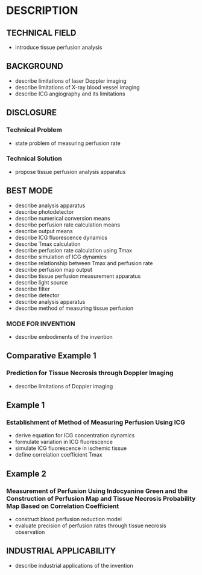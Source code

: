 # DESCRIPTION

## TECHNICAL FIELD

- introduce tissue perfusion analysis

## BACKGROUND

- describe limitations of laser Doppler imaging
- describe limitations of X-ray blood vessel imaging
- describe ICG angiography and its limitations

## DISCLOSURE

### Technical Problem

- state problem of measuring perfusion rate

### Technical Solution

- propose tissue perfusion analysis apparatus

## BEST MODE

- describe analysis apparatus
- describe photodetector
- describe numerical conversion means
- describe perfusion rate calculation means
- describe output means
- describe ICG fluorescence dynamics
- describe Tmax calculation
- describe perfusion rate calculation using Tmax
- describe simulation of ICG dynamics
- describe relationship between Tmax and perfusion rate
- describe perfusion map output
- describe tissue perfusion measurement apparatus
- describe light source
- describe filter
- describe detector
- describe analysis apparatus
- describe method of measuring tissue perfusion

### MODE FOR INVENTION

- describe embodiments of the invention

## Comparative Example 1

### Prediction for Tissue Necrosis through Doppler Imaging

- describe limitations of Doppler imaging

## Example 1

### Establishment of Method of Measuring Perfusion Using ICG

- derive equation for ICG concentration dynamics
- formulate variation in ICG fluorescence
- simulate ICG fluorescence in ischemic tissue
- define correlation coefficient Tmax

## Example 2

### Measurement of Perfusion Using Indocyanine Green and the Construction of Perfusion Map and Tissue Necrosis Probability Map Based on Correlation Coefficient

- construct blood perfusion reduction model
- evaluate precision of perfusion rates through tissue necrosis observation

## INDUSTRIAL APPLICABILITY

- describe industrial applications of the invention

